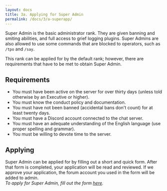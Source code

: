 ```yaml
---
layout: docs
title: 3a. Applying for Super Admin
permalink: /docs/3/a-superapp/
---
```


Super Admin is the basic administrator rank. They are given banning and smiting
abilities, and full access to grief logging plugins. Super Admins are also allowed
to use some commands that are blocked to operators, such as `/tpo` and `/say`.

This rank can be applied for by the default rank; however, there are requirements that have to be met to obtain Super Admin.

## Requirements
* You must have been active on the server for over thirty days (unless told otherwise by an Executive or higher).
* You must know the conduct policy and documentation.
* You must have not been banned (accidental bans don't count) for at least twenty days.
* You must have a Discord account connected to the chat server.
* You must have an adequate understanding of the English language (use proper spelling and grammar).
* You must be willing to devote time to the server.

## Applying
Super Admin can be applied for by filling out a short and quick form.
After that form is completed, your application will be read and reviewed.
If we approve your application, the forum account you used in the form will be added to admin.
<br>
_To apply for Super Admin, fill out the form [here](https://www.paypal.com/cgi-bin/webscr?cmd=_donations&business=FWM82LFV53MKE&lc=US&item_name=Shadow%2eGA&item_number=shadowga%2ddonate%2d1&currency_code=USD&bn=PP%2dDonationsBF%3adonate%2epng%3aNonHosted)._
